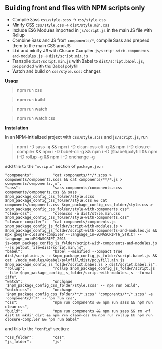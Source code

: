 ## Building front end files with NPM scripts only

- Compile Sass `css/style.scss` → `css/style.css`
- Minify CSS `css/style.css` → `dist/style.min.css`
- Include ES6 Modules imported in `js/script.js` in the main JS file with Rollup
- Combine Sass and JS from `components/*`, compile Sass and prepend them to the main CSS and JS
- Lint and minify JS with Closure Compiler `js/script-with-components-and-modules.js` → `dist/script.min.js`
- Transpile `dist/script.min.js` with Babel to `dist/script.babel.js`, prepended with the Babel polyfill
- Watch and build on `css/style.scss` changes

**Usage**

> npm run css

> npm run build

> npm run watch

> npm run watch:css

**Installation**

In an NPM-initialized project with `css/style.scss` and `js/script.js`, run

> npm i -D sass -g && npm i -D clean-css-cli -g && npm i -D closure-compiler && npm i -D babel-cli -g && npm i -D @babel/polyfill && npm i -D rollup -g && npm i -D onchange -g

add this to the `"scripts"` section of `package.json`

    "components":         "cat components/**/*.scss > components/components.scss && cat components/**/*.js > components/components.js",
    "sass":               "sass components/components.scss components/components.css && sass $npm_package_config_css_folder/style.scss $npm_package_config_css_folder/style.css && cat components/components.css $npm_package_config_css_folder/style.css > $npm_package_config_css_folder/style-with-components.css",
    "clean-css":          "cleancss -o dist/style.min.css $npm_package_config_css_folder/style-with-components.css",
    "closure-compiler":   "cat components/components.js $npm_package_config_js_folder/script-with-modules.js > $npm_package_config_js_folder/script-with-components-and-modules.js && npx google-closure-compiler --language_in=ECMASCRIPT6_STRICT --language_out=ECMASCRIPT_2015 --js=$npm_package_config_js_folder/script-with-components-and-modules.js --js_output_file=dist/script.min.js",
    "babel":              "babel --minified --compact true dist/script.min.js -o $npm_package_config_js_folder/script.babel.js && cat ./node_modules/@babel/polyfill/dist/polyfill.min.js $npm_package_config_js_folder/script.babel.js > dist/script.babel.js",
    "rollup":             "rollup $npm_package_config_js_folder/script.js --file $npm_package_config_js_folder/script-with-modules.js --format iife",
    "watch":              "onchange '$npm_package_config_css_folder/style.scss' -- npm run build",
    "watch:css":          "onchange '$npm_package_config_css_folder/**/*.scss' 'components/**/*.scss' -e 'components/*.*' -- npm run css",
    "css":                "npm run components && npm run sass && npm run clean-css",
    "build":              "npm run components && npm run sass && rm -rf dist && mkdir dist && npm run clean-css && npm run rollup && npm run closure-compiler && npm run babel"

and this to the `"config"` section:

    "css_folder":         "css",
    "js_folder":          "js"
